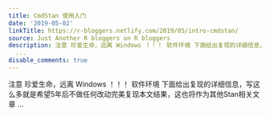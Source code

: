 ```yaml
---
title: CmdStan 使用入门
date: '2019-05-02'
linkTitle: https://r-bloggers.netlify.com/2019/05/intro-cmdstan/
source: Just Another R bloggers on R bloggers
description: 注意 珍爱生命，远离 Windows ！！！ 软件环境 下面给出复现的详细信息，写这么多就是希望5年后不做任何改动完美复现本文结果，这也将作为其他Stan相关文章
  ...
disable_comments: true
---
```

注意 珍爱生命，远离 Windows ！！！ 软件环境 下面给出复现的详细信息，写这么多就是希望5年后不做任何改动完美复现本文结果，这也将作为其他Stan相关文章 ...